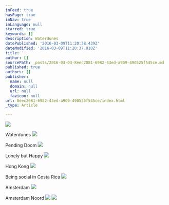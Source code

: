 ```yaml
---
inFeed: true
hasPage: true
inNav: true
inLanguage: null
starred: true
keywords: []
description: Waterdunes
datePublished: '2016-03-09T11:20:38.439Z'
dateModified: '2016-03-09T11:20:37.010Z'
title: ''
author: []
sourcePath: _posts/2016-03-03-8eec2081-6982-43ed-a909-490525f545ce.md
published: true
authors: []
publisher:
  name: null
  domain: null
  url: null
  favicon: null
url: 8eec2081-6982-43ed-a909-490525f545ce/index.html
_type: Article

---
```

![](https://the-grid-user-content.s3-us-west-2.amazonaws.com/014c1484-f07b-4c97-aff1-9443f5ffe985.jpg)

Waterdunes
![](https://the-grid-user-content.s3-us-west-2.amazonaws.com/1cd8e701-bd0a-4558-9de5-32a1cab28939.jpg)

Pending Doom
![](https://the-grid-user-content.s3-us-west-2.amazonaws.com/be70b84c-c9ec-4a97-afca-3bf926bfda6b.jpg)

Lonely but Happy
![](https://the-grid-user-content.s3-us-west-2.amazonaws.com/954dc73f-e0cc-42cc-b5ba-74c1886304d1.jpg)

Hong Kong
![](https://the-grid-user-content.s3-us-west-2.amazonaws.com/2ab8ace6-743d-40f4-ac27-c4aef85b73b6.jpg)

Being social in Costa Rica
![](https://the-grid-user-content.s3-us-west-2.amazonaws.com/de2e1bab-3a6b-4170-9f32-59a7370c6601.jpg)

Amsterdam
![](https://the-grid-user-content.s3-us-west-2.amazonaws.com/24fb500b-c2d1-493f-8648-a56d04faf927.jpg)

Amsterdam Noord
![](https://the-grid-user-content.s3-us-west-2.amazonaws.com/e1510943-5f4e-4b77-8523-42d41f2c17ff.jpg)
![](https://the-grid-user-content.s3-us-west-2.amazonaws.com/ccbeae81-e890-4a97-b658-38d7cc785c8d.jpg)